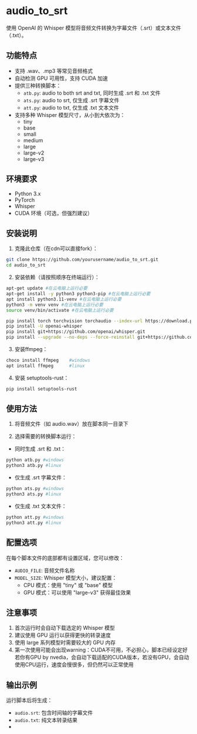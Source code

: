 # audio_to_srt

使用 OpenAI 的 Whisper 模型将音频文件转换为字幕文件（.srt）或文本文件（.txt）。

## 功能特点

- 支持 .wav、.mp3 等常见音频格式
- 自动检测 GPU 可用性，支持 CUDA 加速
- 提供三种转换脚本：
  - `atb.py`: audio to both srt and txt, 同时生成 .srt 和 .txt 文件
  - `ats.py`: audio to srt, 仅生成 .srt 字幕文件
  - `att.py`: audio to txt, 仅生成 .txt 文本文件
- 支持多种 Whisper 模型尺寸，从小到大依次为：
  - tiny
  - base
  - small
  - medium
  - large
  - large-v2
  - large-v3

## 环境要求

- Python 3.x
- PyTorch
- Whisper
- CUDA 环境（可选，但强烈建议）

## 安装说明

1. 克隆此仓库（在cdn可以直接fork）：
```bash
git clone https://github.com/yourusername/audio_to_srt.git
cd audio_to_srt
```

2. 安装依赖（请按照顺序在终端运行）：
```bash
apt-get update #在云电脑上运行必要
apt-get install -y python3 python3-pip #在云电脑上运行必要
apt install python3.11-venv #在云电脑上运行必要
python3 -m venv venv #在云电脑上运行必要
source venv/bin/activate #在云电脑上运行必要

pip install torch torchvision torchaudio --index-url https://download.pytorch.org/whl/cu121
pip install -U openai-whisper
pip install git+https://github.com/openai/whisper.git
pip install --upgrade --no-deps --force-reinstall git+https://github.com/openai/whisper.git
```
3. 安装ffmpeg：
```bash
choco install ffmpeg    #windows
apt install ffmpeg      #linux
```
4. 安装 setuptools-rust：
```bash
pip install setuptools-rust
```

## 使用方法

1. 将音频文件（如 audio.wav）放在脚本同一目录下

2. 选择需要的转换脚本运行：

- 同时生成 .srt 和 .txt：
```bash
python atb.py #windows
python3 atb.py #linux
```

- 仅生成 .srt 字幕文件：
```bash
python ats.py #windows
python3 ats.py #linux
```

- 仅生成 .txt 文本文件：
```bash
python att.py #windows
python3 att.py #linux
```

## 配置选项

在每个脚本文件的底部都有设置区域，您可以修改：

- `AUDIO_FILE`: 音频文件名称
- `MODEL_SIZE`: Whisper 模型大小，建议配置：
  - CPU 模式：使用 "tiny" 或 "base" 模型
  - GPU 模式：可以使用 "large-v3" 获得最佳效果

## 注意事项

1. 首次运行时会自动下载选定的 Whisper 模型
2. 建议使用 GPU 运行以获得更快的转录速度
3. 使用 large 系列模型时需要较大的 GPU 内存
4. 第一次使用可能会出现warning：CUDA不可用，不必担心，脚本已经设定好若你有GPU by nvedia，会自动下载适配的CUDA版本，若没有GPU，会自动使用CPU运行，速度会慢很多，但仍然可以正常使用

## 输出示例

运行脚本后将生成：

- `audio.srt`: 包含时间轴的字幕文件
- `audio.txt`: 纯文本转录结果
- 
